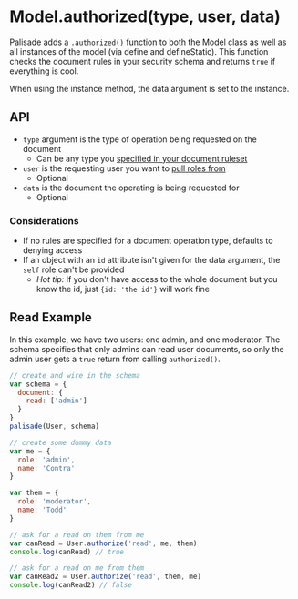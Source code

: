 # Model.authorized(type, user, data)

Palisade adds a `.authorized()` function to both the Model class as well as all instances of the model (via define and defineStatic). This function checks the document rules in your security schema and returns `true` if everything is cool.

When using the instance method, the data argument is set to the instance.

## API

- `type` argument is the type of operation being requested on the document
  - Can be any type you [specified in your document ruleset](docs/Rules.md)
- `user` is the requesting user you want to [pull roles from](docs/Roles.md)
  - Optional
- `data` is the document the operating is being requested for
  - Optional

### Considerations

- If no rules are specified for a document operation type, defaults to denying access
- If an object with an `id` attribute isn't given for the data argument, the `self` role can't be provided
  - *Hot tip:* If you don't have access to the whole document but you know the id, just `{id: 'the id'}` will work fine

## Read Example

In this example, we have two users: one admin, and one moderator. The schema specifies that only admins can read user documents, so only the admin user gets a `true` return from calling `authorized()`.

```js
// create and wire in the schema
var schema = {
  document: {
    read: ['admin']
  }
}
palisade(User, schema)

// create some dummy data
var me = {
  role: 'admin',
  name: 'Contra'
}

var them = {
  role: 'moderator',
  name: 'Todd'
}

// ask for a read on them from me
var canRead = User.authorize('read', me, them)
console.log(canRead) // true

// ask for a read on me from them
var canRead2 = User.authorize('read', them, me)
console.log(canRead2) // false
```
